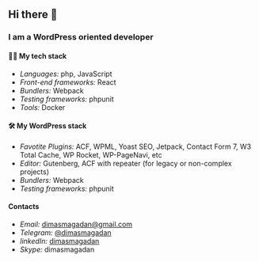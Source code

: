 ## Hi there 👋
### I am a WordPress oriented developer

#### 👨‍💻 My tech stack

* *Languages:* php, JavaScript
* *Front-end frameworks:* React
* *Bundlers:* Webpack
* *Testing frameworks:* phpunit
* *Tools:* Docker

#### 🛠 My WordPress stack

* *Favotite Plugins:* ACF, WPML, Yoast SEO, Jetpack, Contact Form 7, W3 Total Cache, WP Rocket, WP-PageNavi, etc
* *Editor:* Gutenberg, ACF with repeater (for legacy or non-complex projects)
* *Bundlers:* Webpack
* *Testing frameworks:* phpunit

#### Contacts
* *Email:* [dimasmagadan@gmail.com](mailto:dimasmagadan+github@gmail.com)
* *Telegram:* [@dimasmagadan](https://t.me/dimasmagadan)
* *linkedIn:* [dimasmagadan](https://www.linkedin.com/in/ddyakonov/)
* *Skype:* dimasmagadan

<!--
**Dimasmagadan/Dimasmagadan** is a ✨ _special_ ✨ repository because its `README.md` (this file) appears on your GitHub profile.

Here are some ideas to get you started:

- 🔭 I’m currently working on ...
- 🌱 I’m currently learning ...
- 👯 I’m looking to collaborate on ...
- 🤔 I’m looking for help with ...
- 💬 Ask me about ...
- 📫 How to reach me: ...
- 😄 Pronouns: ...
- ⚡ Fun fact: ...
-->
